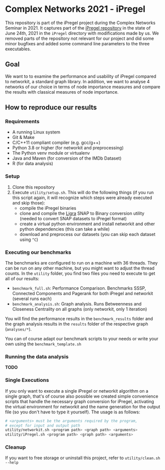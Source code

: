 # Complex Networks 2021 - iPregel

This repository is part of the iPregel project during the Complex Networks Seminar in 2021.
It captures part of the [iPregel repository](https://github.com/capellil/iPregel) in the state of June 24th, 2021 in the `iPregel` directory with modifications made by us. We removed parts of the repository not relevant for our project and did some minor bugfixes and added some command line parameters to the three executables.

## Goal

We want to to examine the performance and usability of iPregel compared to networkit, a standard graph library.
In addition, we want to analyse 4 networks of our choice in terms of node importance measures and compare the results with classical measures of node importance.

## How to reproduce our results

### Requirements

- A running Linux system
- Git & Make
- C/C++11 compliant compiler (e.g. gcc/g++)
- Python 3.8 or higher (for networkit and preprocessing)
- The Python venv module or virtualenv
- Java and Maven (for conversion of the IMDb Dataset)
- R (for data analysis)

### Setup

1. Clone this repository
2. Execute `utility/setup.sh`.
   This will do the following things (if you run this script again, it will recognize which steps were already executed and skip those):
   - compile the iPregel binaries
   - clone and compile the [Ligra](https://github.com/jshun/ligra) SNAP to Binary conversion utility (needed to convert SNAP datasets to iPregel format)
   - create a virtual python environment and install networkit and other python dependencies (this can take a while)
   - download and preprocess our datasets (you can skip each dataset using `^C`)

### Executing our benchmarks

The benchmarks are configured to run on a machine with 36 threads. They can be run on any other machine, but you might want to adjust the thread counts.
In the `utility` folder, you find two files you need to execute to get all of our results:
- `benchmark_full.sh`: Performance Comparison. Benchmarks SSSP, Connected Components and Pagerank for both iPregel and networkit (several runs each)
- `benchmark_analysis.sh`: Graph analysis. Runs Betweenness and Closeness Centrality on all graphs (only networkit, only 1 iteration)

You will find the performance results in the `benchmark_results` folder and the graph analysis results in the `results` folder of the respective graph (`analyses/*`).

You can of course adapt our benchmark scripts to your needs or write your own using the `benchmark_template.sh`

### Running the data analysis

**TODO**

### Single Executions

If you only want to execute a single iPregel or networkit algorithm on a single graph, that's of course also possible we created simple convenience scripts that handle the necessary graph conversion for iPregel, activating the virtual environment for networkit and the name generation for the output file (so you don't have to type it yourself). The usage is as follows:
```bash
# <arguments> must be the arguments required by the program,
# except for input and output path
utility/networkit.sh <program path> <graph path> <arguments>
utility/iPregel.sh <program path> <graph path> <arguments>
```

### Cleanup

If you want to free storage or uninstall this project, refer to `utility/clean.sh --help`
